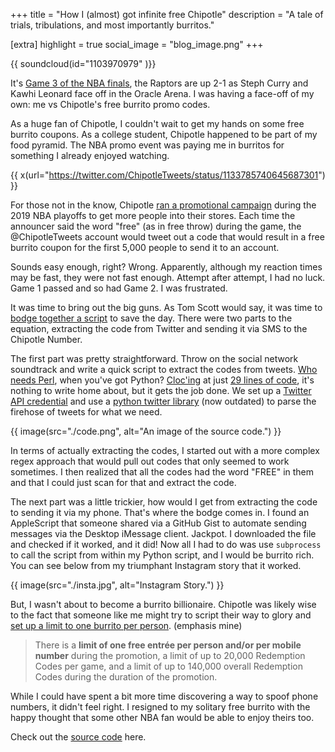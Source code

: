 +++
title = "How I (almost) got infinite free Chipotle"
description = "A tale of trials, tribulations, and most importantly burritos."

[extra]
highlight = true
social_image = "blog_image.png"
+++

{{ soundcloud(id="1103970979" )}}

It's
[Game 3 of the NBA finals](https://www.basketball-reference.com/boxscores/201906050GSW.html),
the Raptors are up 2-1 as Steph Curry and Kawhi Leonard face off in the Oracle
Arena. I was having a face-off of my own: me vs Chipotle's free burrito promo
codes.

As a huge fan of Chipotle, I couldn't wait to get my hands on some free burrito
coupons. As a college student, Chipotle happened to be part of my food pyramid.
The NBA promo event was paying me in burritos for something I already enjoyed
watching.

{{ x(url="https://twitter.com/ChipotleTweets/status/1133785740645687301") }}

For those not in the know, Chipotle [ran a promotional campaign](https://twitter.com/ChipotleTweets/status/1133785740645687301)
during the 2019 NBA playoffs to get more people into their stores. Each time the
announcer said the word "free" (as in free throw) during the game, the
@ChipotleTweets account would tweet out a code that would result in a free
burrito coupon for the first 5,000 people to send it to an account.

Sounds easy enough, right? Wrong. Apparently, although my reaction times may be
fast, they were not fast enough. Attempt after attempt, I had no luck. Game 1
passed and so had Game 2. I was frustrated.

It was time to bring out the big guns. As Tom Scott would say, it was time to
[bodge together a script](https://www.youtube.com/watch?v=lIFE7h3m40U) to save
the day. There were two parts to the equation, extracting the code from Twitter
and sending it via SMS to the Chipotle Number.

The first part was pretty straightforward. Throw on the social network
soundtrack and write a quick script to extract the codes from tweets.
[Who needs Perl](https://www.youtube.com/watch?v=BPazh2kDdvA&t=215s), when
you've got Python? [Cloc'ing](https://github.com/AlDanial/cloc) at just
[29 lines of code](https://github.com/adithyabsk/chipotle_freeting/blob/main/tweets.py),
it's nothing to write home about, but it gets the job done. We set up a
[Twitter API credential](https://developer.twitter.com/en/docs/authentication/oauth-1-0a/obtaining-user-access-tokens)
and use a [python twitter library](https://github.com/python-twitter-tools/twitter)
(now outdated) to parse the firehose of tweets for what we need.

{{ image(src="./code.png", alt="An image of the source code.") }}

In terms of actually extracting the codes, I started out with a more complex
regex approach that would pull out codes that only seemed to work sometimes. I
then realized that all the codes had the word "FREE" in them and that I could
just scan for that and extract the code.

The next part was a little trickier, how would I get from extracting the code to
sending it via my phone. That's where the bodge comes in. I found an AppleScript
that someone shared via a GitHub Gist to automate sending messages via the
Desktop iMessage client. Jackpot. I downloaded the file and checked if it
worked, and it did! Now all I had to do was use `subprocess` to call the script
from within my Python script, and I would be burrito rich. You can see below
from my triumphant Instagram story that it worked.

{{ image(src="./insta.jpg", alt="Instagram Story.") }}

But, I wasn't about to become a burrito billionaire. Chipotle was likely wise to
the fact that someone like me might try to script their way to glory and
[set up a limit to one burrito per person](http://web.archive.org/web/20190606162618/https://www.chipotle.com/freedelivery.html#freeting).
(emphasis mine)

> There is a **limit of one free entrée per person and/or per mobile number**
> during the promotion, a limit of up to 20,000 Redemption Codes per game, and
> a limit of up to 140,000 overall Redemption Codes during the duration of the
> promotion.

While I could have spent a bit more time discovering a way to spoof phone
numbers, it didn't feel right. I resigned to my solitary free burrito with the
happy thought that some other NBA fan would be able to enjoy theirs too.

Check out the
[source code](https://github.com/adithyabsk/chipotle_freeting/blob/main/tweets.py)
here.

